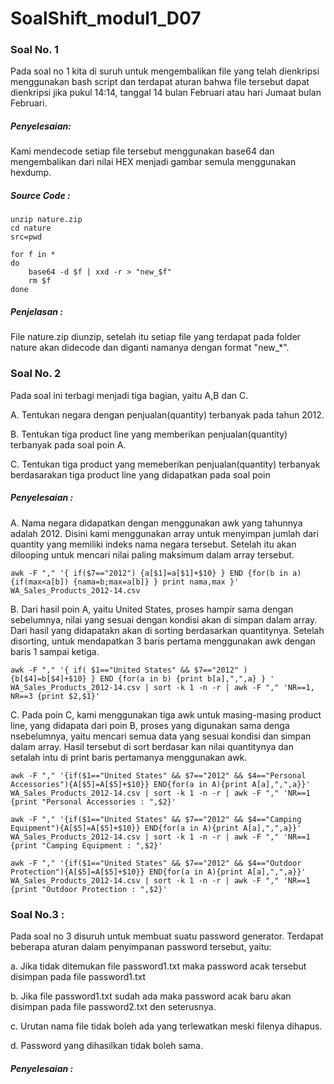 # SoalShift_modul1_D07

### Soal No. 1

 Pada soal no 1 kita di suruh untuk mengembalikan file yang telah dienkripsi menggunakan bash script dan terdapat aturan bahwa file         tersebut dapat dienkripsi jika pukul 14:14, tanggal 14 bulan Februari atau hari Jumaat bulan Februari.
  
 ##### Penyelesaian:
  
  Kami mendecode setiap file tersebut menggunakan base64 dan mengembalikan dari nilai HEX menjadi gambar semula menggunakan hexdump.
  
  ##### Source Code : 
  
  ```
  unzip nature.zip
  cd nature
  src=pwd

  for f in *
  do
	  base64 -d $f | xxd -r > "new_$f"
	  rm $f
  done
  ```
  
  ##### Penjelasan : 
  File nature.zip diunzip, setelah itu setiap file yang terdapat pada folder nature akan didecode dan diganti namanya dengan format "new_*".
  
  ### Soal  No. 2
  
  Pada soal ini terbagi menjadi tiga bagian, yaitu A,B dan C.
  
  A. Tentukan negara dengan penjualan(quantity) terbanyak pada tahun 2012.
  
  B. Tentukan tiga product line yang memberikan penjualan(quantity) terbanyak pada soal poin A.
  
  C. Tentukan tiga product yang memeberikan penjualan(quantity) terbanyak berdasarakan tiga product line yang didapatkan pada soal poin
  
  ##### Penyelesaian : 
  
  A. Nama negara didapatkan dengan menggunakan awk yang tahunnya adalah 2012. Disini kami menggunakan array untuk menyimpan jumlah dari quantity yang memiliki indeks nama negara tersebut. Setelah itu akan dilooping untuk mencari nilai paling maksimum dalam array tersebut.

  ```
  awk -F "," '{ if($7=="2012") {a[$1]=a[$1]+$10} } END {for(b in a) {if(max<a[b]) {nama=b;max=a[b]} } print nama,max }' WA_Sales_Products_2012-14.csv
  ```
 
  B. Dari hasil poin A, yaitu United States, proses hampir sama dengan sebelumnya, nilai yang sesuai dengan kondisi akan di simpan dalam array. Dari hasil yang didapatakn akan di sorting berdasarkan quantitynya. Setelah disorting, untuk mendapatkan 3 baris pertama menggunakan awk dengan baris 1 sampai ketiga.
  
  ```
  awk -F "," '{ if( $1=="United States" && $7=="2012" ) {b[$4]=b[$4]+$10} } END {for(a in b) {print b[a],",",a} } ' WA_Sales_Products_2012-14.csv | sort -k 1 -n -r | awk -F "," 'NR==1, NR==3 {print $2,$1}'
  ```
  
  C. Pada poin C, kami menggunakan tiga awk untuk masing-masing product line, yang didapata dari poin B, proses yang digunakan sama denga nsebelumnya, yaitu mencari semua data yang sesuai kondisi dan simpan dalam array. Hasil tersebut di sort berdasar kan nilai quantitynya dan setalah intu di print baris pertamanya menggunakan awk.
  
  ```
  awk -F "," '{if($1=="United States" && $7=="2012" && $4=="Personal Accessories"){A[$5]=A[$5]+$10}} END{for(a in A){print A[a],",",a}}' WA_Sales_Products_2012-14.csv | sort -k 1 -n -r | awk -F "," 'NR==1 {print "Personal Accessories : ",$2}'

awk -F "," '{if($1=="United States" && $7=="2012" && $4=="Camping Equipment"){A[$5]=A[$5]+$10}} END{for(a in A){print A[a],",",a}}' WA_Sales_Products_2012-14.csv | sort -k 1 -n -r | awk -F "," 'NR==1 {print "Camping Equipment : ",$2}'

awk -F "," '{if($1=="United States" && $7=="2012" && $4=="Outdoor Protection"){A[$5]=A[$5]+$10}} END{for(a in A){print A[a],",",a}}' WA_Sales_Products_2012-14.csv | sort -k 1 -n -r | awk -F "," 'NR==1 {print "Outdoor Protection : ",$2}'
  ```
  
  ### Soal No.3 : 
  
  Pada soal no 3 disuruh untuk membuat suatu password generator. Terdapat beberapa aturan dalam penyimpanan password tersebut, yaitu:
  
  a. Jika tidak ditemukan file password1.txt maka password acak tersebut disimpan pada file password1.txt
  
  b. Jika file password1.txt sudah ada maka password acak baru akan disimpan pada file password2.txt den seterusnya.
  
  c. Urutan nama file tidak boleh ada yang terlewatkan meski filenya dihapus.
  
  d. Password yang dihasilkan tidak boleh sama.
  
  ##### Penyelesaian : 
  
